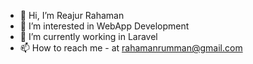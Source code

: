 - 👋 Hi, I’m Reajur Rahaman
- 👀 I’m interested in WebApp Development
- 🌱 I’m currently working in Laravel
- 📫 How to reach me - at rahamanrumman@gmail.com

<!---
Rumman98/Rumman98 is a ✨ special ✨ repository because its `README.md` (this file) appears on your GitHub profile.
You can click the Preview link to take a look at your changes.
--->
